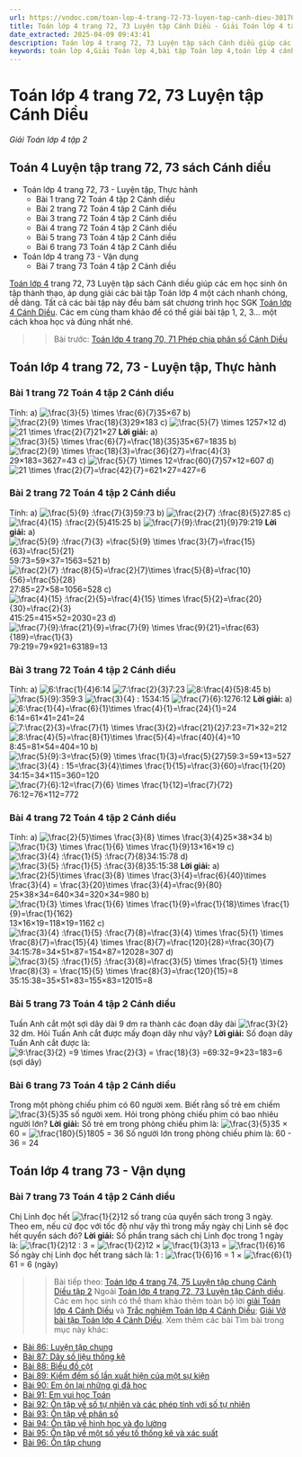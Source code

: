```yaml
---
url: https://vndoc.com/toan-lop-4-trang-72-73-luyen-tap-canh-dieu-301700
title: Toán lớp 4 trang 72, 73 Luyện tập Cánh Diều - Giải Toán lớp 4 tập 2 - VnDoc.com
date_extracted: 2025-04-09 09:43:41
description: Toán lớp 4 trang 72, 73 Luyện tập sách Cánh diều giúp các em nắm vững các dạng bài tập liên quan trong phần SGK Toán lớp 4 Cánh Diều tập 2.
keywords: toán lớp 4,Giải Toán lớp 4,bài tập Toán lớp 4,toán lớp 4 cánh diều,Giải toán lớp 4 cánh diều,Toán lớp 4 Tập 2,toán lớp 4 trang 72 cánh diều tập 2,Luyện tập trang 72 Cánh diều,Luyện tập lớp 4,bài tập Luyện tập Cánh diều,Giải sách Toán lớp 4,Bài tập Toán lớp 4 có lời giải,bài tập toán lớp 4 trang 72 cánh diều,toán lớp 4 Luyện tập
---
```


# Toán lớp 4 trang 72, 73 Luyện tập Cánh Diều
 _Giải Toán lớp 4 tập 2_
## Toán 4 Luyện tập trang 72, 73  sách Cánh diều
  * Toán lớp 4 trang 72, 73 - Luyện tập, Thực hành
    * Bài 1 trang 72 Toán 4 tập 2 Cánh diều
    * Bài 2 trang 72 Toán 4 tập 2 Cánh diều
    * Bài 3 trang 72 Toán 4 tập 2 Cánh diều
    * Bài 4 trang 72 Toán 4 tập 2 Cánh diều
    * Bài 5 trang 73 Toán 4 tập 2 Cánh diều
    * Bài 6 trang 73 Toán 4 tập 2 Cánh diều
  * Toán lớp 4 trang 73 - Vận dụng
    * Bài 7 trang 73 Toán 4 tập 2 Cánh diều

[Toán lớp 4](<https://vndoc.com/toan-lop4>) trang 72, 73 Luyện tập sách Cánh diều giúp các em học sinh ôn tập thành thạo, áp dụng giải các bài tập Toán lớp 4 một cách nhanh chóng, dễ dàng. Tất cả các bài tập này đều bám sát chương trình học SGK [Toán lớp 4 Cánh Diều](<https://vndoc.com/toan-lop-4-canh-dieu>). Các em cùng tham khảo để có thể giải bài tập 1, 2, 3... một cách khoa học và đúng nhất nhé.
>> Bài trước: [Toán lớp 4 trang 70, 71 Phép chia phân số Cánh Diều](<https://vndoc.com/toan-lop-4-trang-70-71-phep-chia-phan-so-canh-dieu-301698>)
## Toán lớp 4 trang 72, 73 - Luyện tập, Thực hành
### **Bài 1 trang 72 Toán 4 tập 2 Cánh diều**
Tính:
a\) ![\\frac{3}{5} \\times \\frac{6}{7}](https://i.vdoc.vn/data/image/blank.png)35×67
b\) ![\\frac{2}{9} \\times \\frac{18}{3}](https://i.vdoc.vn/data/image/blank.png)29×183
c\) ![\\frac{5}{7} \\times 12](https://i.vdoc.vn/data/image/blank.png)57×12
d\) ![21 \\times \\frac{2}{7}](https://i.vdoc.vn/data/image/blank.png)21×27
**Lời giải:**
a\) ![\\frac{3}{5} \\times \\frac{6}{7}=\\frac{18}{35}](https://i.vdoc.vn/data/image/blank.png)35×67=1835
b\) ![\\frac{2}{9} \\times \\frac{18}{3}=\\frac{36}{27}=\\frac{4}{3}](https://i.vdoc.vn/data/image/blank.png)29×183=3627=43
c\) ![\\frac{5}{7} \\times 12=\\frac{60}{7}](https://i.vdoc.vn/data/image/blank.png)57×12=607
d\) ![21 \\times \\frac{2}{7}=\\frac{42}{7}=6](https://i.vdoc.vn/data/image/blank.png)21×27=427=6
### **Bài 2 trang 72 Toán 4 tập 2 Cánh diều**
Tính:
a\) ![\\frac{5}{9} :\\frac{7}{3}](https://i.vdoc.vn/data/image/blank.png)59:73
b\) ![\\frac{2}{7} :\\frac{8}{5}](https://i.vdoc.vn/data/image/blank.png)27:85
c\) ![\\frac{4}{15} :\\frac{2}{5}](https://i.vdoc.vn/data/image/blank.png)415:25
b\) ![\\frac{7}{9}:\\frac{21}{9}](https://i.vdoc.vn/data/image/blank.png)79:219
**Lời giải:**
a\) ![\\frac{5}{9} :\\frac{7}{3} =\\frac{5}{9} \\times \\frac{3}{7}=\\frac{15}{63}=\\frac{5}{21}](https://i.vdoc.vn/data/image/blank.png)59:73=59×37=1563=521
b\) ![\\frac{2}{7} :\\frac{8}{5}=\\frac{2}{7}\\times \\frac{5}{8}=\\frac{10}{56}=\\frac{5}{28}](https://i.vdoc.vn/data/image/blank.png)27:85=27×58=1056=528
c\) ![\\frac{4}{15} :\\frac{2}{5}=\\frac{4}{15} \\times \\frac{5}{2}=\\frac{20}{30}=\\frac{2}{3}](https://i.vdoc.vn/data/image/blank.png)415:25=415×52=2030=23
d\) ![\\frac{7}{9}:\\frac{21}{9}=\\frac{7}{9} \\times \\frac{9}{21}=\\frac{63}{189}=\\frac{1}{3}](https://i.vdoc.vn/data/image/blank.png)79:219=79×921=63189=13
### **Bài 3 trang 72 Toán 4 tập 2 Cánh diều**
Tính:
a\) ![6:\\frac{1}{4}](https://i.vdoc.vn/data/image/blank.png)6:14
![7:\\frac{2}{3}](https://i.vdoc.vn/data/image/blank.png)7:23
![8:\\frac{4}{5}](https://i.vdoc.vn/data/image/blank.png)8:45
b\) ![\\frac{5}{9}:3](https://i.vdoc.vn/data/image/blank.png)59:3
![\\frac{3}{4} : 15](https://i.vdoc.vn/data/image/blank.png)34:15
![\\frac{7}{6}:12](https://i.vdoc.vn/data/image/blank.png)76:12
**Lời giải:**
a\) ![6:\\frac{1}{4}=\\frac{6}{1}\\times \\frac{4}{1}=\\frac{24}{1}=24](https://i.vdoc.vn/data/image/blank.png)6:14=61×41=241=24
![7:\\frac{2}{3}=\\frac{7}{1} \\times \\frac{3}{2}=\\frac{21}{2}](https://i.vdoc.vn/data/image/blank.png)7:23=71×32=212
![8:\\frac{4}{5}=\\frac{8}{1}\\times \\frac{5}{4}=\\frac{40}{4}=10](https://i.vdoc.vn/data/image/blank.png)8:45=81×54=404=10
b\) ![\\frac{5}{9}:3=\\frac{5}{9} \\times \\frac{1}{3}=\\frac{5}{27}](https://i.vdoc.vn/data/image/blank.png)59:3=59×13=527
![\\frac{3}{4} : 15=\\frac{3}{4}\\times \\frac{1}{15}=\\frac{3}{60}=\\frac{1}{20}](https://i.vdoc.vn/data/image/blank.png)34:15=34×115=360=120
![\\frac{7}{6}:12=\\frac{7}{6} \\times \\frac{1}{12}=\\frac{7}{72}](https://i.vdoc.vn/data/image/blank.png)76:12=76×112=772
### **Bài 4 trang 72 Toán 4 tập 2 Cánh diều**
Tính:
a\) ![\\frac{2}{5}\\times \\frac{3}{8} \\times \\frac{3}{4}](https://i.vdoc.vn/data/image/blank.png)25×38×34
b\) ![\\frac{1}{3} \\times \\frac{1}{6} \\times \\frac{1}{9}](https://i.vdoc.vn/data/image/blank.png)13×16×19
c\) ![\\frac{3}{4} :\\frac{1}{5} :\\frac{7}{8}](https://i.vdoc.vn/data/image/blank.png)34:15:78
d\) ![\\frac{3}{5} :\\frac{1}{5} :\\frac{3}{8}](https://i.vdoc.vn/data/image/blank.png)35:15:38
**Lời giải:**
a\) ![\\frac{2}{5}\\times \\frac{3}{8} \\times \\frac{3}{4}=\\frac{6}{40}\\times \\frac{3}{4} = \\frac{3}{20}\\times \\frac{3}{4}=\\frac{9}{80}](https://i.vdoc.vn/data/image/blank.png)25×38×34=640×34=320×34=980
b\) ![\\frac{1}{3} \\times \\frac{1}{6} \\times \\frac{1}{9}=\\frac{1}{18}\\times \\frac{1}{9}=\\frac{1}{162}](https://i.vdoc.vn/data/image/blank.png)13×16×19=118×19=1162
c\) ![\\frac{3}{4} :\\frac{1}{5} :\\frac{7}{8}=\\frac{3}{4} \\times \\frac{5}{1} \\times \\frac{8}{7}=\\frac{15}{4} \\times \\frac{8}{7}=\\frac{120}{28}=\\frac{30}{7}](https://i.vdoc.vn/data/image/blank.png)34:15:78=34×51×87=154×87=12028=307
d\) ![\\frac{3}{5} :\\frac{1}{5} :\\frac{3}{8}=\\frac{3}{5} \\times \\frac{5}{1} \\times \\frac{8}{3} = \\frac{15}{5} \\times \\frac{8}{3}=\\frac{120}{15}=8](https://i.vdoc.vn/data/image/blank.png)35:15:38=35×51×83=155×83=12015=8
### **Bài 5 trang 73 Toán 4 tập 2 Cánh diều**
Tuấn Anh cắt một sợi dây dài 9 dm ra thành các đoạn dây dài ![\\frac{3}{2}](https://i.vdoc.vn/data/image/blank.png)32 dm. Hỏi Tuấn Anh cắt được mấy đoạn dây như vậy?
**Lời giải:**
Số đoạn dây Tuấn Anh cắt được là:
![9:\\frac{3}{2} =9 \\times \\frac{2}{3} = \\frac{18}{3} =6](https://i.vdoc.vn/data/image/blank.png)9:32=9×23=183=6 \(sợi dây\)
### **Bài 6 trang 73 Toán 4 tập 2 Cánh diều**
Trong một phòng chiếu phim có 60 người xem. Biết rằng số trẻ em chiếm ![\\frac{3}{5}](https://i.vdoc.vn/data/image/blank.png)35 số người xem. Hỏi trong phòng chiếu phim có bao nhiêu người lớn?
**Lời giải:**
Số trẻ em trong phòng chiếu phim là: ![\\frac{3}{5}](https://i.vdoc.vn/data/image/blank.png)35 × 60 = ![\\frac{180}{5}](https://i.vdoc.vn/data/image/blank.png)1805 = 36
Số người lớn trong phòng chiếu phim là: 60 - 36 = 24
## Toán lớp 4 trang 73 - Vận dụng
### **Bài 7 trang 73 Toán 4 tập 2 Cánh diều**
Chị Linh đọc hết ![\\frac{1}{2}](https://i.vdoc.vn/data/image/blank.png)12 số trang của quyển sách trong 3 ngày. Theo em, nếu cứ đọc với tốc độ như vậy thì trong mấy ngày chị Linh sẽ đọc hết quyển sách đó?
**Lời giải:**
Số phần trang sách chị Linh đọc trong 1 ngày là: ![\\frac{1}{2}](https://i.vdoc.vn/data/image/blank.png)12 : 3 = ![\\frac{1}{2}](https://i.vdoc.vn/data/image/blank.png)12 × ![\\frac{1}{3}](https://i.vdoc.vn/data/image/blank.png)13 = ![\\frac{1}{6}](https://i.vdoc.vn/data/image/blank.png)16
Số ngày chị Linh đọc hết trang sách là: 1 : ![\\frac{1}{6}](https://i.vdoc.vn/data/image/blank.png)16 = 1 × ![\\frac{6}{1}](https://i.vdoc.vn/data/image/blank.png)61 = 6 \(ngày\)
>> Bài tiếp theo: [Toán lớp 4 trang 74, 75 Luyện tập chung Cánh Diều tập 2](<https://vndoc.com/toan-lop-4-trang-74-75-luyen-tap-chung-canh-dieu-tap-2-301859>)
Ngoài [Toán lớp 4 trang 72, 73 Luyện tập Cánh diều](<https://vndoc.com/toan-lop-4-trang-72-73-luyen-tap-canh-dieu-301700>). Các em học sinh có thể tham khảo thêm toàn bộ lời [giải Toán lớp 4 Cánh Diều](<https://vndoc.com/toan-lop-4-canh-dieu>) và [Trắc nghiệm Toán lớp 4 Cánh Diều](<https://vndoc.com/trac-nghiem-toan-lop-4-canh-dieu>); [Giải Vở bài tập Toán lớp 4 Cánh Diều](<https://vndoc.com/vo-bai-tap-toan-lop-4-canh-dieu>).
Xem thêm các bài Tìm bài trong mục này khác:
  * [Bài 86: Luyện tập chung](</toan-lop-4-trang-74-75-luyen-tap-chung-canh-dieu-tap-2-301859>)
  * [Bài 87: Dãy số liệu thống kê](</toan-lop-4-trang-76-77-78-day-so-lieu-thong-ke-canh-dieu-302035>)
  * [Bài 88: Biểu đồ cột](</toan-lop-4-trang-79-bieu-do-cot-canh-dieu-302037>)
  * [Bài 89: Kiểm đếm số lần xuất hiện của một sự kiện](</toan-lop-4-trang-83-kiem-dem-so-lan-xuat-hien-cua-mot-su-kien-302039>)
  * [Bài 90: Em ôn lại những gì đã học](</toan-lop-4-trang-85-86-em-on-lai-nhung-gi-da-hoc-canh-dieu-302043>)
  * [Bài 91: Em vui học Toán](</toan-lop-4-trang-87-88-em-vui-hoc-toan-canh-dieu-302061>)
  * [Bài 92: Ôn tập về số tự nhiên và các phép tính với số tự nhiên](</toan-lop-4-trang-89-90-on-tap-ve-so-tu-nhien-va-cac-phep-tinh-voi-so-tu-nhien-302062>)
  * [Bài 93: Ôn tập về phân số](</toan-lop-4-trang-91-92-on-tap-ve-phan-so-va-cac-phep-tinh-voi-phan-so-cd-302063>)
  * [Bài 94: Ôn tập về hình học và đo lường](</toan-lop-4-trang-93-on-tap-ve-hinh-hoc-va-do-luong-cd-302095>)
  * [Bài 95: Ôn tập về một số yếu tố thống kê và xác suất](</toan-lop-4-trang-96-on-tap-ve-mot-so-yeu-to-thong-ke-va-xac-suat-canh-dieu-302098>)
  * [Bài 96: Ôn tập chung](</toan-lop-4-trang-99-on-tap-chung-canh-dieu-302103>)

